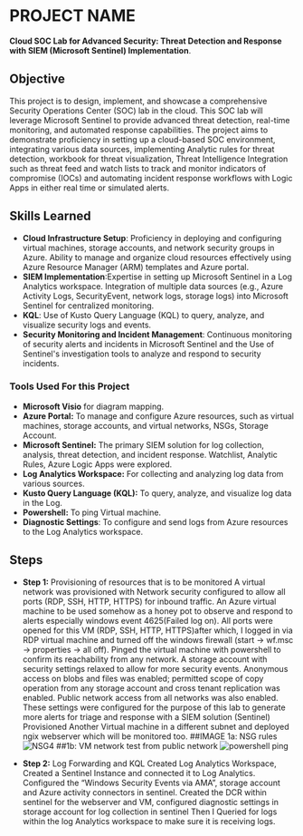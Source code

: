 # PROJECT NAME
 
 **Cloud SOC Lab for Advanced Security: Threat Detection and Response with SIEM (Microsoft Sentinel) Implementation**.
 
 ## Objective
  This project is to design, implement, and showcase a comprehensive Security Operations Center (SOC) lab in the cloud. This SOC lab will leverage Microsoft Sentinel to provide advanced threat detection, real-time monitoring, and automated response capabilities. The project aims to demonstrate proficiency in setting up a cloud-based SOC environment, integrating various data sources, implementing Analytic rules for threat detection, workbook for threat visualization, Threat Intelligence Integration such as threat feed  and watch lists to track and monitor indicators of compromise (IOCs) and automating incident response workflows with Logic Apps in either real time or simulated alerts.

  ## Skills Learned
  - __Cloud Infrastructure Setup__: Proficiency in deploying and configuring virtual machines, storage accounts, and network security groups in Azure. Ability to manage and organize cloud resources effectively using Azure Resource Manager (ARM) templates and Azure portal.
  - __SIEM Implementation__:Expertise in setting up Microsoft Sentinel in a Log Analytics workspace. Integration of multiple data sources (e.g., Azure Activity Logs, SecurityEvent, network logs, storage logs) into Microsoft Sentinel for centralized monitoring.
  - __KQL__: Use of Kusto Query Language (KQL) to query, analyze, and visualize security logs and events.
  - __Security Monitoring and Incident Management__: Continuous monitoring of security alerts and incidents in Microsoft Sentinel and the Use of Sentinel's investigation tools to analyze and respond to security incidents.
    

  ### Tools Used For this Project
- __Microsoft Visio__ for diagram mapping.
- __Azure Portal:__ To manage and configure Azure resources, such as virtual machines, storage accounts, and virtual networks, NSGs, Storage Account.
- __Microsoft Sentinel:__ The primary SIEM solution for log collection, analysis, threat detection, and incident response. Watchlist, Analytic Rules, Azure Logic Apps were explored.
- __Log Analytics Workspace:__ For collecting and analyzing log data from various sources.
- __Kusto Query Language (KQL):__ To query, analyze, and visualize log data in the Log.
- __Powershell:__ To ping Virtual machine.
- __Diagnostic Settings__: To configure and send logs from Azure resources to the Log Analytics workspace.

## Steps
- **Step 1:** Provisioning of resources that is to be monitored
A virtual network was provisioned with Network security configured to allow all ports (RDP, SSH, HTTP, HTTPS) for inbound traffic.
An Azure virtual machine to be used somehow as a honey pot to observe and respond to alerts especially windows event 4625(Failed log on). All ports were opened for this VM (RDP, SSH, HTTP, HTTPS)after which, I logged in via RDP virtual machine and turned off the windows firewall (start -> wf.msc -> properties -> all off). Pinged the virtual machine with powershell to confirm its reachability from any network.
A storage account with security settings relaxed to allow for more security events. Anonymous access on blobs and files was enabled; permitted scope of copy operation from any storage account and cross tenant replication was enabled. Public network access from all networks was also enabled. These settings were configured for the purpose of this lab to generate more alerts for triage and response with a SIEM solution (Sentinel)
Provisioned Another Virtual machine in a different subnet and deployed ngix webserver which will be monitored too.
##IMAGE 1a: NSG rules 
![NSG4](https://github.com/user-attachments/assets/ba9e8cd3-17ef-4ed5-b490-61bb49548bc6)
##1b: VM network test from public network
![powershell ping](https://github.com/user-attachments/assets/296e2974-015f-40ce-826d-362b30c7bbff)




- **Step 2:** Log Forwarding and KQL
Created Log Analytics Workspace, Created a Sentinel Instance and connected it to Log Analytics.
Configured the “Windows Security Events via AMA”, storage account and Azure activity connectors in sentinel.
Created the DCR within sentinel for the webserver and VM, configured diagnostic settings in storage account for log collection in sentinel
Then I Queried for logs within the log Analytics workspace to make sure it is receiving logs.







